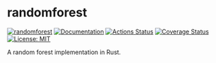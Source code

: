 randomforest
============

[![randomforest](https://img.shields.io/crates/v/randomforest.svg)](https://crates.io/crates/randomforest)
[![Documentation](https://docs.rs/randomforest/badge.svg)](https://docs.rs/randomforest)
[![Actions Status](https://github.com/sile/randomforest/workflows/CI/badge.svg)](https://github.com/sile/randomforest/actions)
[![Coverage Status](https://coveralls.io/repos/github/sile/randomforest/badge.svg?branch=master)](https://coveralls.io/github/sile/randomforest?branch=master)
[![License: MIT](https://img.shields.io/badge/license-MIT-blue.svg)](LICENSE)

A random forest implementation in Rust.
